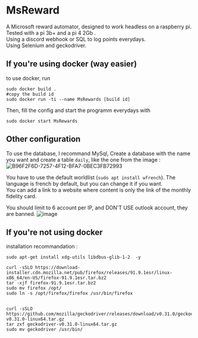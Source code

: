 #  MsReward


A Microsoft reward automator, designed to work headless on a raspberry pi. Tested with a pi 3b+ and a pi 4 2Gb .  
Using a discord webhook or SQL to log points everydays.  
Using Selenium and geckodriver.

## If you're using docker (way easier)  
to use docker, run 
```
sudo docker build .
#copy the build id
sudo docker run -ti --name MsRewards [build id]
```
Then, fill the config and start the programm everydays with 
```
sudo docker start MsRewards
```

## Other configuration

To use the database, I recommand MySql, Create a database with the name you want and create a table `daily`, like the one from the image : 
![B96F2F6D-7257-4F12-BFA7-0BEC3FB72993](https://user-images.githubusercontent.com/74496300/172872979-05396b6b-b682-471a-b71b-41602d816504.jpeg)

You have to use the default worldlist (`sudo apt install wfrench`). The language is french by default, but you can change it if you want.  
You can add a link to a website where content is only the link of the monthly fidelity card.  

  
You should limit to 6 account per IP, and DON'T USE outlook account, they are banned.
![image](https://user-images.githubusercontent.com/74496300/155960737-061229ca-db8c-4e66-9aef-542d9e709bb2.png)

## If you're **not** using docker 

installation recommandation :
```
sudo apt-get install xdg-utils libdbus-glib-1-2  -y

curl -sSLO https://download-installer.cdn.mozilla.net/pub/firefox/releases/91.9.1esr/linux-x86_64/en-US/firefox-91.9.1esr.tar.bz2
tar -xjf firefox-91.9.1esr.tar.bz2
sudo mv firefox /opt/
sudo ln -s /opt/firefox/firefox /usr/bin/firefox


curl -sSLO https://github.com/mozilla/geckodriver/releases/download/v0.31.0/geckodriver-v0.31.0-linux64.tar.gz
tar zxf geckodriver-v0.31.0-linux64.tar.gz
sudo mv geckodriver /usr/bin/
```
